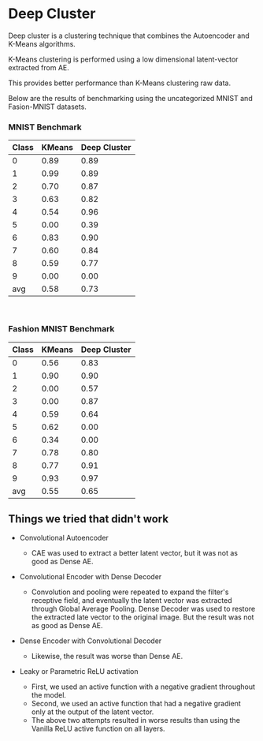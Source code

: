 # Deep Cluster

Deep cluster is a clustering technique that combines the Autoencoder and K-Means algorithms.

K-Means clustering is performed using a low dimensional latent-vector extracted from AE.

This provides better performance than K-Means clustering raw data.

Below are the results of benchmarking using the uncategorized MNIST and Fasion-MNIST datasets.

### MNIST Benchmark
| Class | KMeans | Deep Cluster |
|-|-|-|
0	| 0.89 | 0.89
1	| 0.99 | 0.89
2	| 0.70 | 0.87
3	| 0.63 | 0.82
4	| 0.54 | 0.96
5	| 0.00 | 0.39
6	| 0.83 | 0.90
7	| 0.60 | 0.84
8	| 0.59 | 0.77
9	| 0.00 | 0.00
avg	| 0.58 | 0.73
<br>

### Fashion MNIST Benchmark
| Class | KMeans | Deep Cluster |
|-|-|-|
0	| 0.56 | 0.83
1	| 0.90 | 0.90
2	| 0.00 | 0.57
3	| 0.00 | 0.87
4	| 0.59 | 0.64
5	| 0.62 | 0.00
6	| 0.34 | 0.00
7	| 0.78 | 0.80
8	| 0.77 | 0.91
9	| 0.93 | 0.97
avg	| 0.55 | 0.65

## Things we tried that didn't work

- Convolutional Autoencoder
	- CAE was used to extract a better latent vector, but it was not as good as Dense AE.

- Convolutional Encoder with Dense Decoder
	- Convolution and pooling were repeated to expand the filter's receptive field, and eventually the latent vector was extracted through Global Average Pooling.
	Dense Decoder was used to restore the extracted late vector to the original image.
	But the result was not as good as Dense AE.

- Dense Encoder with Convolutional Decoder
	- Likewise, the result was worse than Dense AE.

- Leaky or Parametric ReLU activation
	- First, we used an active function with a negative gradient throughout the model.
	- Second, we used an active function that had a negative gradient only at the output of the latent vector.
	- The above two attempts resulted in worse results than using the Vanilla ReLU active function on all layers.
